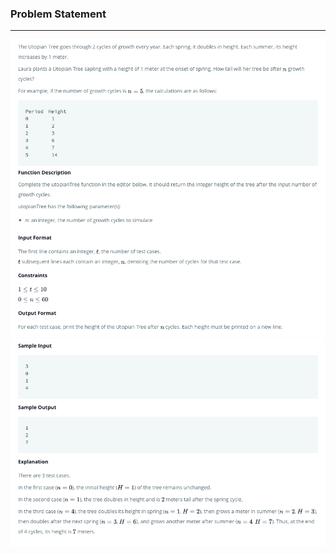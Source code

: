 ### Problem Statement

------------

![](../../.github/images/30_1.png)
![](../../.github/images/30_2.png)
